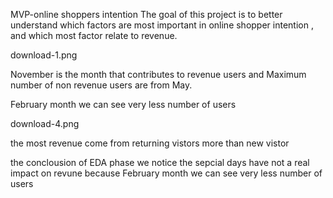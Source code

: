 MVP-online shoppers intention
The goal of this project is to better understand which factors are most important in online shopper intention , and which most factor relate to revenue.

download-1.png

November is the month that contributes to revenue users and Maximum number of non revenue users are from May.

February month we can see very less number of users

download-4.png

the most revenue come from returning vistors more than new vistor

the conclousion of EDA phase we notice the sepcial days have not a real impact on revune because February month we can see very less number of users

